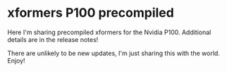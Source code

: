 # xformers P100 precompiled

Here I'm sharing precompiled xformers for the Nvidia P100. Additional details are in the release notes!

There are unlikely to be new updates, I'm just sharing this with the world. Enjoy!
